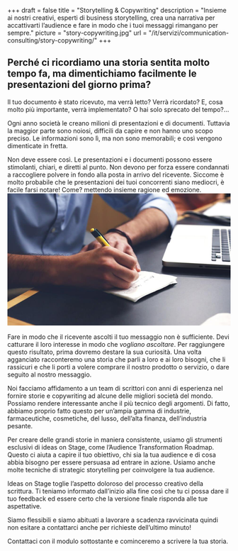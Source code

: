 +++
draft 			= false
title	 		= "Storytelling & Copywriting"
description		= "Insieme ai nostri creativi, esperti di business storytelling, crea una narrativa per accattivarti l’audience e fare in modo che i tuoi messaggi rimangano per sempre."
picture			= "story-copywriting.jpg"
url				= "/it/servizi/communication-consulting/story-copywriting/"
+++

## Perché ci ricordiamo una storia sentita molto tempo fa, ma dimentichiamo facilmente le presentazioni del giorno prima?

Il tuo documento è stato ricevuto, ma verrà letto? Verrà ricordato? E, cosa molto più importante, verrà implementato? O hai solo sprecato del tempo?…

Ogni anno società le creano milioni di presentazioni e di documenti. Tuttavia la maggior parte sono noiosi, difficili da capire e non hanno uno scopo preciso. Le informazioni sono lì, ma non sono memorabili; e così vengono dimenticate in fretta. 

Non deve essere così. Le presentazioni e i documenti possono essere stimolanti, chiari, e diretti al punto. Non devono per forza essere condannati a raccogliere polvere in fondo alla posta in arrivo del ricevente. Siccome è molto probabile che le presentazioni dei tuoi concorrenti siano mediocri, è facile farsi notare! Come? mettendo insieme ragione ed emozione. 
![story-copywriting][pic1]

Fare in modo che il ricevente ascolti il tuo messaggio non è sufficiente. Devi catturare il loro interesse in modo che *vogliano ascoltare*. Per raggiungere questo risultato, prima dovremo destare la sua curiosità. Una volta agganciato racconteremo una storia che parli a loro e ai loro bisogni, che li rassicuri e che li porti a volere comprare il nostro prodotto o servizio, o dare seguito al nostro messaggio. 

Noi facciamo affidamento a un team di scrittori con anni di esperienza nel fornire storie e copywriting ad alcune delle migliori società del mondo. Possiamo rendere interessante anche il più tecnico degli argomenti. Di fatto, abbiamo proprio fatto questo per un’ampia gamma di industrie, farmaceutiche, cosmetiche, del lusso, dell’alta finanza, dell’industria pesante.  

Per creare delle grandi storie in maniera consistente, usiamo gli strumenti esclusivi di ideas on Stage, come l’Audience Transformation Roadmap. Questo ci aiuta a capire il tuo obiettivo, chi sia la tua audience e di cosa abbia bisogno per essere persuasa ad entrare in azione. Usiamo anche molte tecniche di strategic storytelling per coinvolgere la tua audience. 


Ideas on Stage toglie l’aspetto doloroso del processo creativo della scrittura. Ti teniamo informato dall’inizio alla fine così che tu ci possa dare il tuo feedback ed essere certo che la versione finale risponda alle tue aspettative. 

Siamo flessibili e siamo abituati a lavorare a scadenza ravvicinata quindi non esitare a contattarci anche per richieste dell’ultimo minuto! 

Contattaci con il modulo sottostante e cominceremo a scrivere la tua storia. 

[pic1]: story-copywriting.jpg
